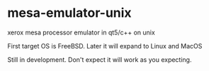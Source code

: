 # mesa-emulator-unix
xerox mesa processor emulator in qt5/c++ on unix

First target OS is FreeBSD. Later it will expand to Linux and MacOS

Still in development. Don't expect it will work as you expecting.
